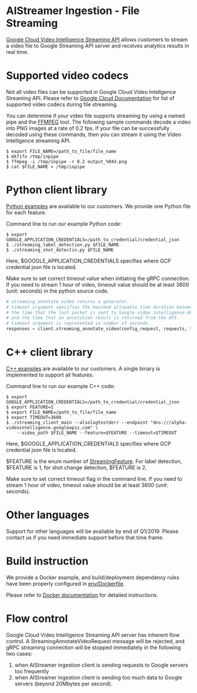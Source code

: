 AIStreamer Ingestion - File Streaming
===================================

[Google Cloud Video Intelligence Streaming API](https://cloud.google.com/video-intelligence/alpha/docs/streaming) allows customers
to stream a video file to Google Streaming API server and receives analytics results in real time.

# Supported video codecs

Not all video files can be supported in Google Cloud Video Intellgence Streaming API. Please refer to
[Google Cloud Documentation](https://cloud.google.com/video-intelligence/alpha/docs/streaming) for list of
supported video codecs during file streaming.

You can determine if your video file supports streaming by using a named pipe and the [FFMPEG](https://www.ffmpeg.org) tool.
The following sample commands decode a video into PNG images at a rate of 0.2 fps.
If your file can be successfully decoded using these commands, then you can stream it using the Video Intelligence streaming API.

```
$ export FILE_NAME=/path_to_file/file_name
$ mkfifo /tmp/inpipe
$ ffmpeg -i /tmp/inpipe -r 0.2 output_%04d.png
$ cat $FILE_NAME > /tmp/inpipe
```

# Python client library

[Python examples](../client/python) are available to our customers. We provide one Python file for each feature.

Command line to run our example Python code:

```
$ export GOOGLE_APPLICATION_CREDENTIALS=/path_to_credential/credential_json
$ ./streaming_label_detection.py $FILE_NAME
$ ./streaming_shot_detectin.py $FILE_NAME
```

Here, $GOOGLE_APPLICATION_CREDENTIALS specifies where GCP credential json file is located.

Make sure to set correct timeout value when initiating the gRPC connection. If you need to stream 1 hour of video,
timeout value should be at least 3600 (unit: seconds) in the python source code.

```python
# streaming_annotate_video returns a generator.
# timeout argument specifies the maximum allowable time duration between
# the time that the last packet is sent to Google video intelligence API
# and the time that an annotation result is returned from the API.
# timeout argument is represented in number of seconds.
responses = client.streaming_annotate_video(config_request, requests, timeout=3600)
```

# C++ client library

[C++ examples](../client/cpp) are available to our customers. A single binary is implemented to support all features.

Command line to run our example C++ code:

```
$ export GOOGLE_APPLICATION_CREDENTIALS=/path_to_credential/credential_json
$ export FEATURE=1
$ export FILE_NAME=/path_to_file/file_name
$ export TIMEOUT=3600
$ ./streaming_client_main --alsologtostderr --endpoint "dns:///alpha-videointelligence.googleapis.com" \
    --video_path $FILE_NAME --feature=$FEATURE --timeout=$TIMEOUT
```

Here, $GOOGLE_APPLICATION_CREDENTIALS specifies where GCP credential json file is located.

$FEATURE is the enum number of [StreamingFeature](../proto/video_intelligence_streaming.proto). For label detection, $FEATURE is 1,
for shot change detection, $FEATURE is 2.

Make sure to set correct timeout flag in the command line. If you need to stream 1 hour of video,
timeout value should be at least 3600 (unit: seconds).

# Other languages

Support for other languages will be available by end of Q1/2019. Please contact us if you need immediate support before that time frame.

# Build instruction

We provide a Docker example, and build/deployment dependency rules have been properly configured in [env/Dockerfile](../env/Dockerfile).

Please refer to [Docker documentation](../documentation/docker.md) for detailed instructions.

# Flow control

Google Cloud Video Intelligence Streaming API server has inherent flow control. A StreamingAnnotateVideoRequest message will be rejected, and
gRPC streaming connection will be stopped immediately in the following two cases:

1. when AIStreamer ingestion client is sending requests to Google servers too frequently
2. when AIStreamer ingestion client is sending too much data to Google servers (beyond 20Mbytes per second).
